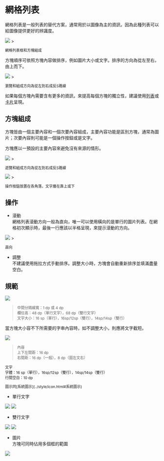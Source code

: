 # 網格列表

網格列表是一般列表的替代方案，通常用於以圖像為主的資訊，因為此種列表可以給圖像提供更好的辨識度。

<img src="http://material-design.storage.googleapis.com/publish/material_v_4/material_ext_publish/0Bx4BSt6jniD7VGhsOE5idWlJWXM/components_grids_usage3.png" style="max-width:50%"/>
> <p style="font-size: 12px">網格列表框和方塊組成</p>

方塊順序可依照方塊內容做排序，例如圖片大小或文字。排序的方向為從左至右，由上而下。

<img src="http://material-design.storage.googleapis.com/publish/material_v_4/material_ext_publish/0Bx4BSt6jniD7YTU2ekJPMU80MVU/components_grids_usage1.png" style="max-width:50%"/>
> <p style="font-size: 12px">瀏覽和組成方向為從左到右成反S路線</p>

如果每個方塊內需要含有更多的資訊，來提高每個方塊的獨立性，建議使用[列表](#列表)或[卡片](card.html)呈現。

## 方塊組成
方塊皆由一個主要內容和一個次要內容組成，主要內容功能是區別方塊，通常為圖片；次要內容則可能是一個操作按鈕或是文字。

方塊應以一預設的主要內容來避免沒有來源的情形。

<img src="http://material-design.storage.googleapis.com/publish/material_v_4/material_ext_publish/0Bx4BSt6jniD7YzdVdmpZT3FRX1E/components_grids_content1.png" style="max-width:50%"/>
> <p style="font-size: 12px">遊覽和組成方向為從左到右成反S路線</p>

<img src="http://material-design.storage.googleapis.com/publish/material_v_4/material_ext_publish/0Bx4BSt6jniD7MHktdTZCcWZQcjA/components_grids_content2.png" style="max-width:50%"/>
> <p style="font-size: 12px">操作按鈕放置在各角落，文字層在靠上或下</p>

## 操作
* 滾動  
網格列表滾動方向一般為直向，唯一可以使用橫向的是單行的圖片列表。在網格初次顯示時，最後一行應該以半格呈現，來提示滾動的方向。

<img src="http://material-design.storage.googleapis.com/publish/material_v_4/material_ext_publish/0Bx4BSt6jniD7ZVpFMDhCbXlXaEk/components_grids_behavior1.png" style="max-width:50%"/>
> <p style="font-size: 12px">直向</p>

* 調整  
不建議使用拖拉方式手動排序。調整大小時，方塊會自動重新排序並填滿盡量空白。

## 規範

![](http://material-design.storage.googleapis.com/publish/material_v_4/material_ext_publish/0B_udO5B8pzrzM3JBazdXUTg2Nmc/components_grids_specs1.png)
> <p style="font-size: 12px">中間分隔線寬：1 dp 或 4 dp<br>欄位高：48 dp（單行文字），68 dp（雙行文字）<br>文字大小：16 sp（單行），16sp/12sp（雙行），14sp/14sp（雙行）</p>

當方塊大小容不下所需要的字串內容時，如不調整大小，則應將文字截短。

![](http://material-design.storage.googleapis.com/publish/material_v_4/material_ext_publish/0B_udO5B8pzrzV1lsNXRSX0ROaTg/components_grids_specs22.png)
> <p style="font-size: 12px">內容<br>上下左間距：16 dp<br>右間距：16 dp（一般），8 dp（圖左文右）<br></p>
<p style="font-size: 12px">文字<br>字體：16 sp（單行），16sp/12sp（雙行），14sp/14sp（雙行）<br>行間空白：10 dp</p>
<p style="font-size: 12px">圖示同[系統圖示](../style/icon.html#系統圖示)

* 單行文字  

<img src="http://material-design.storage.googleapis.com/publish/material_v_4/material_ext_publish/0B6Okdz75tqQsZXRKSnJtRzRYU1E/components_grids_specs7.png" style="max-width:50%"/>

<img src="http://material-design.storage.googleapis.com/publish/material_v_4/material_ext_publish/0B6Okdz75tqQsYjZqOWJGa25LVjQ/components_grids_specs12.png" style="max-width:50%"/>

* 雙行文字  

<img src="http://material-design.storage.googleapis.com/publish/material_v_4/material_ext_publish/0B6Okdz75tqQscU9haHV6LU9SWnM/components_grids_specs15.png" style="max-width:50%"/>

<img src="http://material-design.storage.googleapis.com/publish/material_v_4/material_ext_publish/0B6Okdz75tqQsd0RjRWd1bW9WY0E/components_grids_specs21.png" style="max-width:50%"/>

* 圖片  
方塊可同時佔用多個框的範圍

<img src="http://material-design.storage.googleapis.com/publish/material_v_4/material_ext_publish/0B6Okdz75tqQsYW0xRlY4U3dOMUU/components_grids_specs4.png" style="max-width:50%"/>